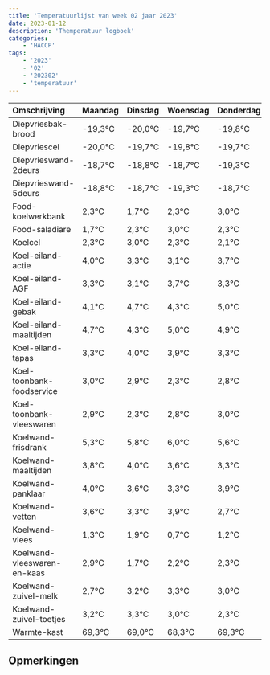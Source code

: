 ```yaml
---
title: 'Temperatuurlijst van week 02 jaar 2023'
date: 2023-01-12
description: 'Themperatuur logboek'
categories:
    - 'HACCP'
tags:
    - '2023'
    - '02'
    - '202302'
    - 'temperatuur'
---
```

|Omschrijving|Maandag|Dinsdag|Woensdag|Donderdag|Vrijdag|Zaterdag|Zondag|
|:---|:---|:---|:---|:---|:---|:---|:---|
|Diepvriesbak-brood|-19,3°C|-20,0°C|-19,7°C|-19,8°C| | | |
|Diepvriescel|-20,0°C|-19,7°C|-19,8°C|-19,7°C| | | |
|Diepvrieswand-2deurs|-18,7°C|-18,8°C|-18,7°C|-19,3°C| | | |
|Diepvrieswand-5deurs|-18,8°C|-18,7°C|-19,3°C|-18,7°C| | | |
|Food-koelwerkbank|2,3°C|1,7°C|2,3°C|3,0°C| | | |
|Food-saladiare|1,7°C|2,3°C|3,0°C|2,3°C| | | |
|Koelcel|2,3°C|3,0°C|2,3°C|2,1°C| | | |
|Koel-eiland-actie|4,0°C|3,3°C|3,1°C|3,7°C| | | |
|Koel-eiland-AGF|3,3°C|3,1°C|3,7°C|3,3°C| | | |
|Koel-eiland-gebak|4,1°C|4,7°C|4,3°C|5,0°C| | | |
|Koel-eiland-maaltijden|4,7°C|4,3°C|5,0°C|4,9°C| | | |
|Koel-eiland-tapas|3,3°C|4,0°C|3,9°C|3,3°C| | | |
|Koel-toonbank-foodservice|3,0°C|2,9°C|2,3°C|2,8°C| | | |
|Koel-toonbank-vleeswaren|2,9°C|2,3°C|2,8°C|3,0°C| | | |
|Koelwand-frisdrank|5,3°C|5,8°C|6,0°C|5,6°C| | | |
|Koelwand-maaltijden|3,8°C|4,0°C|3,6°C|3,3°C| | | |
|Koelwand-panklaar|4,0°C|3,6°C|3,3°C|3,9°C| | | |
|Koelwand-vetten|3,6°C|3,3°C|3,9°C|2,7°C| | | |
|Koelwand-vlees|1,3°C|1,9°C|0,7°C|1,2°C| | | |
|Koelwand-vleeswaren-en-kaas|2,9°C|1,7°C|2,2°C|2,3°C| | | |
|Koelwand-zuivel-melk|2,7°C|3,2°C|3,3°C|3,0°C| | | |
|Koelwand-zuivel-toetjes|3,2°C|3,3°C|3,0°C|2,3°C| | | |
|Warmte-kast|69,3°C|69,0°C|68,3°C|69,3°C| | | |

## Opmerkingen


